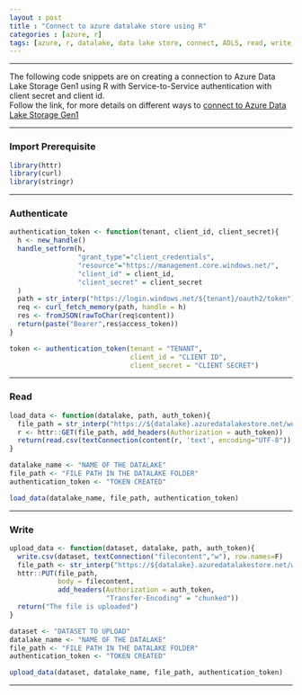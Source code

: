 ```yaml
---
layout : post
title : "Connect to azure datalake store using R"
categories : [azure, r]
tags: [azure, r, datalake, data lake store, connect, ADLS, read, write, REST API, CURL, GET, POST]  
---
```

---

The following code snippets are on creating a connection to Azure Data Lake Storage Gen1 using R with Service-to-Service authentication with client secret and client id.  
Follow the link, for more details on different ways to [connect to Azure Data Lake Storage Gen1](https://docs.microsoft.com/en-in/azure/data-lake-store/data-lake-store-service-to-service-authenticate-python)

---

### Import Prerequisite

```r
library(httr)
library(curl)
library(stringr)
```

---

### Authenticate

```r
authentication_token <- function(tenant, client_id, client_secret){
  h <- new_handle()
  handle_setform(h,
                 "grant_type"="client_credentials",
                 "resource"="https://management.core.windows.net/",
                 "client_id" = client_id,
                 "client_secret" = client_secret
  )
  path = str_interp("https://login.windows.net/${tenant}/oauth2/token")
  req <- curl_fetch_memory(path, handle = h)
  res <- fromJSON(rawToChar(req$content))
  return(paste("Bearer",res$access_token))
}

token <- authentication_token(tenant = "TENANT",
                              client_id = "CLIENT ID",
                              client_secret = "CLIENT SECRET")
```

---

### Read

```r
load_data <- function(datalake, path, auth_token){
  file_path = str_interp("https://${datalake}.azuredatalakestore.net/webhdfs/v1/${path}?op=OPEN&read=true")
  r <- httr::GET(file_path, add_headers(Authorization = auth_token))
  return(read.csv(textConnection(content(r, 'text', encoding="UTF-8")), check.names=FALSE))
}

datalake_name <- "NAME OF THE DATALAKE"
file_path <- "FILE PATH IN THE DATALAKE FOLDER"
authentication_token <- "TOKEN CREATED"

load_data(datalake_name, file_path, authentication_token)
```

---

### Write

```r
upload_data <- function(dataset, datalake, path, auth_token){
  write.csv(dataset, textConnection("filecontent","w"), row.names=F)
  file_path <- str_interp("https://${datalake}.azuredatalakestore.net/webhdfs/v1/${path}?op=CREATE&overwrite=true&write=true")
  httr::PUT(file_path,
            body = filecontent,
            add_headers(Authorization = auth_token,
                        "Transfer-Encoding" = "chunked"))
  return("The file is uploaded")
}

dataset <- "DATASET TO UPLOAD"
datalake_name <- "NAME OF THE DATALAKE"
file_path <- "FILE PATH IN THE DATALAKE FOLDER"
authentication_token <- "TOKEN CREATED"

upload_data(dataset, datalake_name, file_path, authentication_token)
```

---
